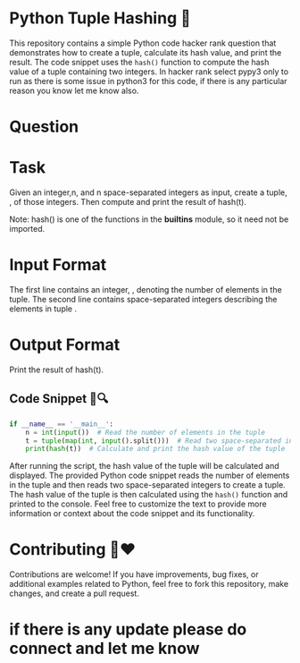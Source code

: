 # Python Tuple Hashing 🐍

This repository contains a simple Python code hacker rank question that demonstrates how to create a tuple, calculate its hash value, and print the result. The code snippet uses the `hash()` function to compute the hash value of a tuple containing two integers.
In hacker rank select pypy3 only to run as there is some issue in python3 for this code, if there is any particular reason you know let me know also.
# Question 
# Task
Given an integer,n, and n space-separated integers as input, create a tuple, , of those  integers. Then compute and print the result of hash(t).

Note: hash() is one of the functions in the __builtins__ module, so it need not be imported.

# Input Format

The first line contains an integer, , denoting the number of elements in the tuple.
The second line contains  space-separated integers describing the elements in tuple .

# Output Format

Print the result of hash(t).


## Code Snippet 📝🔍

```python
if __name__ == '__main__':
    n = int(input())  # Read the number of elements in the tuple
    t = tuple(map(int, input().split()))  # Read two space-separated integers and create a tuple
    print(hash(t))  # Calculate and print the hash value of the tuple


```
After running the script, the hash value of the tuple will be calculated and displayed.
The provided Python code snippet reads the number of elements in the tuple and then reads two space-separated integers to create a tuple. The hash value of the tuple is then calculated using the `hash()` function and printed to the console.
Feel free to customize the text to provide more information or context about the code snippet and its functionality.

# Contributing 🤝❤️
Contributions are welcome! If you have improvements, bug fixes, or additional examples related to Python, feel free to fork this repository, make changes, and create a pull request.
# if there is any update please do connect and let me know
